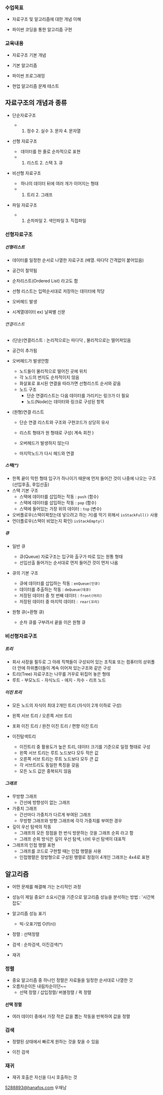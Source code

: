 ### 수업목표

- 자료구조 및 알고리즘에 대한 개념 이해

- 파이썬 코딩을 통한 알고리즘 구현

  

### 교육내용

- 자료구조 기본 개념

- 기본 알고리즘

- 파이썬 프로그래밍

- 현업 알고리즘 문제 테스트 

  

## 자료구조의 개념과 종류

- 단순자료구조

  - 1. 정수 2. 실수 3. 문자 4. 문자열

- 선형 자료구조

  - ​	데이터를 한 줄로 순차적으로 표현 
  - 1. 리스트 2. 스택 3. 큐

- 비선형 자료구조

  - ​	하나의 데이터 뒤에 여러 개가 이어지는 형태
  - 1. 트리 2. 그래프

- 파일 자료구조

  - 1. 순차파일 2. 색인파일 3. 직접파일

       

### 선형자료구조



##### 선형리스트

- 데이터를 일정한 순서로 나열한 자료구조 (배열. 따다닥 간격없이 붙어있음)

- 공간이 절약됨

- 순차리스트(Ordered List) 라고도 함

- 선형 리스트는 입력순서대로 저장하는 데이터에 적당

- 오버헤드 발생

- 시계열데이터 ex) 날짜별 신문 

  

###### 연결리스트

- (단순)연결리스트 : 논리적으로는 따다닥 , 물리적으로는 떨어져있음

- 공간이 추가됨 

- 오버헤드가 발생안함 

  - 노드들이 물리적으로 떨어진 곳에 위치
  - 각 노드의 번지도 순차적이지 않음
  - 화살표로 표시된 연결을 따라가면 선형리스트 순서와 같음 

  * 노드 구조
    * 단순 연결리스트는 다음 데이터를 가리키는 링크가 더 필요
    * 노드(Node)는 데이터와 링크로 구성된 항목

- (원형)연결 리스트
  - 단순 연결 리스트와 구조와 구현코드가 상당히 유사
  
  - 리스트 형태가 원 형태로 구성( 계속 회전 )
  
  - 오버헤드가 발생하지 않는다 
  
  - 마지막노드가 다시 헤드와 연결
  
    

##### 스택(*)

- 한쪽 끝이 막힌 형태 입구가 하나이기 때문에 먼저 들어간 것이 나중에 나오는 구조(선입후출, 후입선출)
- 스택 기본 구조
  - 스택에 데이터를 삽입하는 작동 : `push` (함수)
  - 스택에 데이터를 삽입하는 작동 : `pop` (함수)
  - 스택에 들어있는 가장 위의 데이터 : `top` (변수)
- 오버플로우(스택이꽉찼는데 넣으려고 하는 거)를 막기 위해서 `isStackFull()` 사용
- 언더플로우(스택이 비었는지 확인) `isStackEmpty()`



##### 큐

- 일반 큐 

  - 큐(Queue) 자료구조는 입구와 출구가 따로 있는 원통 형태 
  - 선입선출 들어가는 순서대로 먼저 들어간 것이 먼저 나옴 

- 큐의 기본 구조

  - 큐에 데이터를 삽입하는 작동 : `enQueue(인큐)`
  - 데이터를 추출하는 작동 : `deQueue(데큐)`
  - 저장된 데이터 중 첫 번째 데이터 : `front(머리)`
  - 저장된 데이터 중 마지막 데이터 :` rear(꼬리)`

- 원형 큐(=환형 큐)

  - 순차 큐를 구부려서 끝을 이은 원형 큐 

  

### 비선형자료구조

##### 트리

- 회사 사장을 필두로 그 아래 직책들이 구성되어 있는 조직표 또는 컴퓨터의 상위폴더 안에 하위폴더들이 계속 이어져 있는구조와 같은 구성
- 트리(Tree) 자료구조는 나무를 거꾸로 뒤집어 놓은 형태
- 루트 - 부모노드 - 자식노드 - 에지 - 차수 - 리프 노드 

##### 이진 트리

- 모든 노드의 자식이 최대 2개인 트리 (자식이 2개 이하로 구성)
- 왼쪽 서브 트리 / 오른쪽 서브 트리
- 포화 이진 트리 / 완전 이진 트리 / 편향 이진 트리

- 이진탐색트리
  - 이진트리 중 활용도가 높은 트리, 데이터 크기를 기준으로 일정 형태로 구성
  - 왼쪽 서브 트리는 루트 노드보다 모두 작은 값
  - 오른쪽 서브 트리는 루트 노드보다 모두 큰 값
  - 각 서브트리도 동일한 특징을 갖음
  - 모든 노드 값은 중복되지 않음

##### 그래프

- 무방향 그래프 
  - 간선에 방향성이 없는 그래프
- 가중치 그래프
  - 간선마다 가중치가 다르게 부여된 그래프
  - 무방향 그래프와 방향 그래프에 각각 가중치를 부여한 경우 
- 깊이 우선 탐색의 작동
  - 그래프의 모든 정점을 한 번식 방문하는 것을 그래프 순회 라고 함
  - 그래프 순회 방식은 깊이 우선 탐색, 너비 우선 탐색이 대표적
- 그래프의 인접 행렬 표현
  - 그래프를 코드로 구현할 때는 인접 행렬을 사용
  - 인접행렬은 정방형으로 구성된 행렬로 정점이 4개인 그래프는 4x4로 표현



## 알고리즘

- 어떤 문제를 해결해 가는 논리적인 과정
- 성능이 제일 중요!! 소요시간을 기준으로 알고리즘 성능을 분석하는 방법 : '시간복잡도'
- 알고리즘 성능 표기 

  - 빅-오표기법 O(f(n))
- 정렬 : 선택정렬
- 검색 : 순차검색, 이진검색(*)
- 재귀 



### 정렬

- 중요 알고리즘 중 하나인 정렬은 자료들을 일정한 순서대로 나열한 것 
- 오름차순이든 내림차순이던~~
  - 선택 정렬 / 삽입정렬/ 버블정렬 / 퀵 정렬



#### 선택 정렬

- 여러 데이터 중에서 가장 작은 값을 뽑는 작동을 반복하여 값을 정렬 



### 검색

- 정렬된 상태에서 빠르게 원하는 것을 찾을 수 있음 

- 이진 검색 



### 재귀

- 재귀 호출은 자신을 다시 호출하는 것





5288893@hanafos.com 우재남







